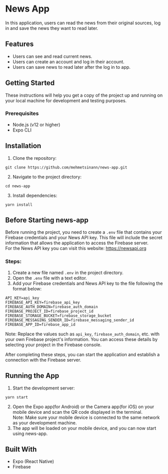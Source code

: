 # News App

In this application, users can read the news from their original sources, log in and save the news they want to read later.

## Features

- Users can see and read current news.
- Users can create an account and log in their account.
- Users can save news to read later after the log in to app.

## Getting Started

These instructions will help you get a copy of the project up and running on your local machine for development and testing purposes.

### Prerequisites

- Node.js (v12 or higher)
- Expo CLI

## Installation

1. Clone the repository:

```
git clone https://github.com/mehmetsinann/news-app.git
```

2. Navigate to the project directory:

```
cd news-app
```

3. Install dependencies:

```
yarn install
```

## Before Starting news-app
Before running the project, you need to create a `.env` file that contains your Firebase credentials and your News API key. This file will include the secret information that allows the application to access the Firebase server. <br />
For the News API key you can visit this website: https://newsapi.org
### Steps:

1. Create a new file named `.env` in the project directory.
2. Open the `.env` file with a text editor.
3. Add your Firebase credentials and News API key to the file following the format below:

```
API_KEY=api_key
FIREBASE_API_KEY=firebase_api_key
FIREBASE_AUTH_DOMAIN=firebase_auth_domain
FIREBASE_PROJECT_ID=firebase_project_id
FIREBASE_STORAGE_BUCKET=firebase_storage_bucket
FIREBASE_MESSAGING_SENDER_ID=firebase_messaging_sender_id
FIREBASE_APP_ID=firebase_app_id
```

Note: Replace the values such as `api_key`, `firebase_auth_domain`, etc. with your own Firebase project's information. You can access these details by selecting your project in the Firebase console.

After completing these steps, you can start the application and establish a connection with the Firebase server.

## Running the App

1. Start the development server:

```
yarn start
```

2. Open the Expo app(for Android) or the Camera app(for iOS) on your mobile device and scan the QR code displayed in the terminal.
  <br /> Note: Make sure your mobile device is connected to the same network as your development machine.
3. The app will be loaded on your mobile device, and you can now start using news-app.

## Built With

- Expo (React Native)
- Firebase
